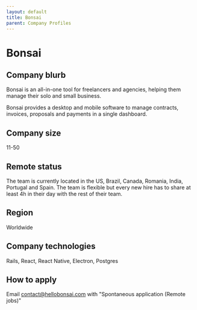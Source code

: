 ```yaml
---
layout: default
title: Bonsai
parent: Company Profiles
---
```


# Bonsai

## Company blurb

Bonsai is an all-in-one tool for freelancers and agencies, helping them manage their solo and small business.

Bonsai provides a desktop and mobile software to manage contracts, invoices, proposals and payments in a single dashboard.

## Company size

11-50

## Remote status

The team is currently located in the US, Brazil, Canada, Romania, India, Portugal and Spain. The team is flexible but every new hire has to share at least 4h in their day with the rest of their team.

## Region

Worldwide

## Company technologies

Rails, React, React Native, Electron, Postgres

## How to apply

Email contact@hellobonsai.com with "Spontaneous application (Remote jobs)"
